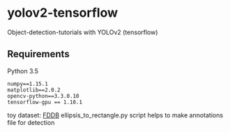 # yolov2-tensorflow
Object-detection-tutorials with YOLOv2 (tensorflow)

## Requirements
Python 3.5
```
numpy==1.15.1
matplotlib==2.0.2
opencv-python==3.3.0.10
tensorflow-gpu == 1.10.1
```

toy dataset: [FDDB](http://vis-www.cs.umass.edu/fddb/)
ellipsis_to_rectangle.py script helps to make annotations file for detection
